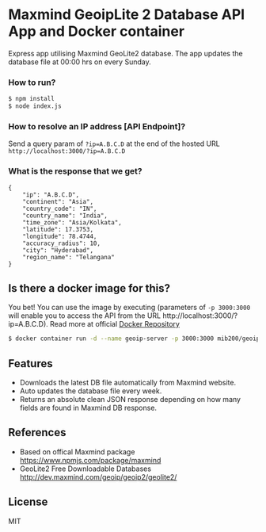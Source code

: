 # Maxmind GeoipLite 2 Database API App and Docker container
Express app utilising Maxmind GeoLite2 database. The app updates the database file at 00:00 hrs on every Sunday.

### How to run?

```bash
$ npm install
$ node index.js
```

### How to resolve an IP address [API Endpoint]?

Send a query param of `?ip=A.B.C.D` at the end of the hosted URL
`
http://localhost:3000/?ip=A.B.C.D
`

### What is the response that we get?

```
{
    "ip": "A.B.C.D",
    "continent": "Asia",
    "country_code": "IN",
    "country_name": "India",
    "time_zone": "Asia/Kolkata",
    "latitude": 17.3753,
    "longitude": 78.4744,
    "accuracy_radius": 10,
    "city": "Hyderabad",
    "region_name": "Telangana"
}
```

## Is there a docker image for this?
You bet! You can use the image by executing (parameters of `-p 3000:3000` will enable you to access the API from the URL http://localhost:3000/?ip=A.B.C.D).
Read more at official [Docker Repository](https://hub.docker.com/r/mib200/geoiplite2-maxmind/)
```bash
$ docker container run -d --name geoip-server -p 3000:3000 mib200/geoiplite2-maxmind
```


## Features

* Downloads the latest DB file automatically from Maxmind website.
* Auto updates the database file every week.
* Returns an absolute clean JSON response depending on how many fields are found in Maxmind DB response.

## References
 * Based on offical Maxmind package https://www.npmjs.com/package/maxmind
 * GeoLite2 Free Downloadable Databases http://dev.maxmind.com/geoip/geoip2/geolite2/


## License

MIT
